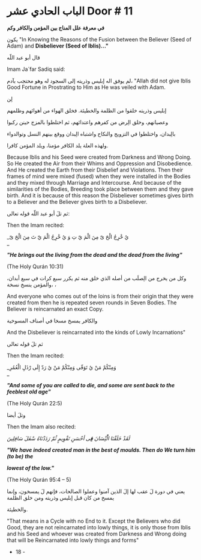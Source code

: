 # الباب الحادي عشر Door # 11

**في معرفة علل المناج بين المؤمن والکافر وکم**

یکون "In Knowing the Reasons of the Fusion between the Believer (Seed of Adam) and **Disbeliever (Seed of Iblis)..."**

قال أبو عبد اللّه  

Imam Ja´far Sadiq said:

لم يوفق اله إبليس وذريته إلى السجود له وهو محتجب بآدم، "Allah did not give Iblis Good Fortune in Prostrating to Him as He was veiled with Adam.

لِن

إبليس وذريته خلقوا من الظلمة والخطيئة. فخلق الهواء من أهوائهم وظلمهم

وعصيانهم، وخلق الِرض من كفرهم واعتدائهم، ثم اختلطوا بالمزج حينن ركبوا

بالِبدان، واختلطوا في التزويج والنکاح واشتباه الِبدان ووقع بينهم النسل وتوالدواء

ولهذه العلة يلد الکافر مؤمنا، ويلد المؤمن كافرا. 

Because Iblis and his Seed were created from Darkness and Wrong Doing. So He created the Air from their Whims and Oppression and Disobedience. And He created the Earth from their Disbelief and Violations. Then their frames of mind were mixed (fused) when they were installed in the Bodies and they mixed through Marriage and Intercourse. And because of the similarities of the Bodies, Breeding took place between them and they gave birth. And it is because of this reason the Disbeliever sometimes gives birth to a Believer and the Believer gives birth to a Disbeliever.

ثم تلَ أبو عبد اللّه قوله تعالى:  

Then the Imam recited:

_يُ خْرِجُ الْحَ ىّ مِنَ الْمَ يّ تِ وَ يُ خْرِجُ الْمَ يّ تَ مِنَ الْحَ ىّ  
_

_**"He brings out the living from the dead and the dead from the living"**_

(The Holy Qurán 10:31)

وكل من يخرج من الِصلَب من أصله الذي خلق منه ثم يکرر سبع كرات في سبع أبدان، والمؤمن ينسخ نسخة، ،   

And everyone who comes out of the loins is from their origin that they were created from then he is repeated seven rounds in Seven Bodies. The Believer is reincarnated an exact Copy.

والکافر يمسخ مسخا في أصناف المسوخية  

And the Disbeliever is reincarnated into the kinds of Lowly Incarnations"

ثم تلَ قوله تعالى   

Then the Imam recited:

_وَمِنْکُمْ مَنْ يُ تَوَفّى وَمِنْکُمْ مَنْ يُ رَدّ إِلَى رْذَلِ الْعُمُرِ  
_

_**"And some of you are called to die, and some are sent back to the feeblest old age"**_

(The Holy Qurán 22:5)

وتلَ أيضا  

Then the Imam also recited:

_لَقَدْ خَلَقْنَا الْْنِْسَانَ_ **_فِ_**_ى أحْسَنِ تَقْوِيمٍ ثُمّ رَدَدْنَاهُ سْفَلَ سَافِلِينَ_

_**"We have indeed created man in the best of moulds. Then do We turn him (to be) the**_

_**lowest of the low."**_

(The Holy Qurán 95:4 – 5)

يعني في دورة لَ عقب لها إلَ الذين آمنوا وعملوا الصالحات، فإنهم لَ يمسخون، وإنما يمسخ من كان قبل إبليس وذريته ومن خلق الظلمة  

والخطيئة.

"That means in a Cycle with no End to it. Except the Believers who did Good, they are not reincarnated into lowly things, it is only those from Iblis and his Seed and whoever was created from Darkness and Wrong doing that will be Reincarnated into lowly things and forms"

- 18 -